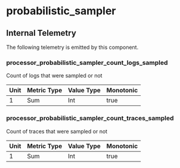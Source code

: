 [comment]: <> (Code generated by mdatagen. DO NOT EDIT.)

# probabilistic_sampler

## Internal Telemetry

The following telemetry is emitted by this component.

### processor_probabilistic_sampler_count_logs_sampled

Count of logs that were sampled or not

| Unit | Metric Type | Value Type | Monotonic |
| ---- | ----------- | ---------- | --------- |
| 1 | Sum | Int | true |

### processor_probabilistic_sampler_count_traces_sampled

Count of traces that were sampled or not

| Unit | Metric Type | Value Type | Monotonic |
| ---- | ----------- | ---------- | --------- |
| 1 | Sum | Int | true |
